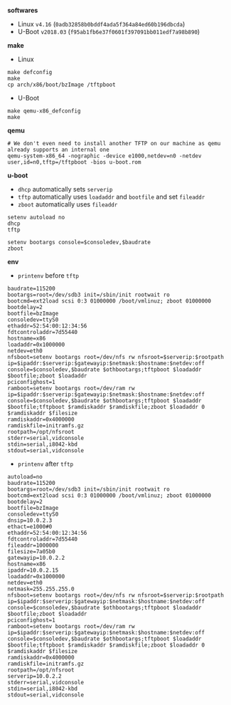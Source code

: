 **softwares**

- Linux `v4.16` (`0adb32858b0bddf4ada5f364a84ed60b196dbcda`)
- U-Boot  `v2018.03` (`f95ab1fb6e37f0601f397091bb011edf7a98b890`)


**make**

- Linux

```
make defconfig
make
cp arch/x86/boot/bzImage /tftpboot
```

- U-Boot

```
make qemu-x86_defconfig
make
```


**qemu**

```shell
# We don't even need to install another TFTP on our machine as qemu already supports an internal one
qemu-system-x86_64 -nographic -device e1000,netdev=n0 -netdev user,id=n0,tftp=/tftpboot -bios u-boot.rom
```

**u-boot**

- `dhcp` automatically sets `serverip`
- `tftp` automatically uses `loadaddr` and `bootfile` and set `fileaddr`
- `zboot` automatically uses `fileaddr`

```shell
setenv autoload no
dhcp
tftp

setenv bootargs console=$consoledev,$baudrate
zboot
```


**env**

- `printenv` before `tftp`

```shell
baudrate=115200
bootargs=root=/dev/sdb3 init=/sbin/init rootwait ro
bootcmd=ext2load scsi 0:3 01000000 /boot/vmlinuz; zboot 01000000
bootdelay=2
bootfile=bzImage
consoledev=ttyS0
ethaddr=52:54:00:12:34:56
fdtcontroladdr=7d55440
hostname=x86
loadaddr=0x1000000
netdev=eth0
nfsboot=setenv bootargs root=/dev/nfs rw nfsroot=$serverip:$rootpath ip=$ipaddr:$serverip:$gatewayip:$netmask:$hostname:$netdev:off console=$consoledev,$baudrate $othbootargs;tftpboot $loadaddr $bootfile;zboot $loadaddr
pciconfighost=1
ramboot=setenv bootargs root=/dev/ram rw ip=$ipaddr:$serverip:$gatewayip:$netmask:$hostname:$netdev:off console=$consoledev,$baudrate $othbootargs;tftpboot $loadaddr $bootfile;tftpboot $ramdiskaddr $ramdiskfile;zboot $loadaddr 0 $ramdiskaddr $filesize
ramdiskaddr=0x4000000
ramdiskfile=initramfs.gz
rootpath=/opt/nfsroot
stderr=serial,vidconsole
stdin=serial,i8042-kbd
stdout=serial,vidconsole
```

- `printenv` after `tftp`

```shell
autoload=no
baudrate=115200
bootargs=root=/dev/sdb3 init=/sbin/init rootwait ro
bootcmd=ext2load scsi 0:3 01000000 /boot/vmlinuz; zboot 01000000
bootdelay=2
bootfile=bzImage
consoledev=ttyS0
dnsip=10.0.2.3
ethact=e1000#0
ethaddr=52:54:00:12:34:56
fdtcontroladdr=7d55440
fileaddr=1000000
filesize=7a05b0
gatewayip=10.0.2.2
hostname=x86
ipaddr=10.0.2.15
loadaddr=0x1000000
netdev=eth0
netmask=255.255.255.0
nfsboot=setenv bootargs root=/dev/nfs rw nfsroot=$serverip:$rootpath ip=$ipaddr:$serverip:$gatewayip:$netmask:$hostname:$netdev:off console=$consoledev,$baudrate $othbootargs;tftpboot $loadaddr $bootfile;zboot $loadaddr
pciconfighost=1
ramboot=setenv bootargs root=/dev/ram rw ip=$ipaddr:$serverip:$gatewayip:$netmask:$hostname:$netdev:off console=$consoledev,$baudrate $othbootargs;tftpboot $loadaddr $bootfile;tftpboot $ramdiskaddr $ramdiskfile;zboot $loadaddr 0 $ramdiskaddr $filesize
ramdiskaddr=0x4000000
ramdiskfile=initramfs.gz
rootpath=/opt/nfsroot
serverip=10.0.2.2
stderr=serial,vidconsole
stdin=serial,i8042-kbd
stdout=serial,vidconsole
```
